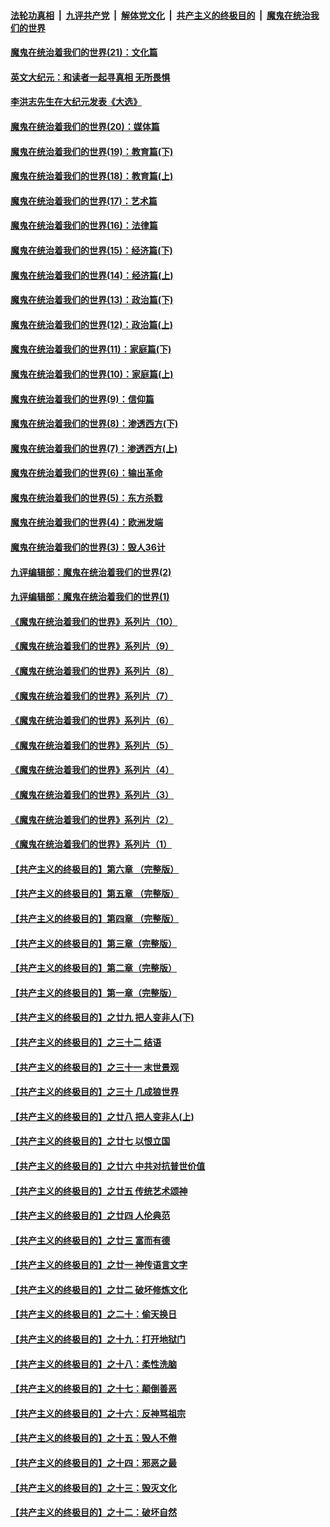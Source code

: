 ####  [法轮功真相](../../../../basic/blob/master/README.md?t=11250503) &nbsp;|&nbsp; [九评共产党](../../../../9ping.md/blob/master/README.md?t=11250503) &nbsp;|&nbsp; [解体党文化](../../../../jtdwh.md/blob/master/README.md?t=11250503)  &nbsp;|&nbsp; [共产主义的终极目的](../../../../gczydzjmd.md/blob/master/README.md?t=11250503) &nbsp;|&nbsp; [魔鬼在统治我们的世界](../../../../mgztzwmdsj.md/blob/master/README.md?t=11250503) 

#### [魔鬼在统治着我们的世界(21)：文化篇](../pages/nsc422/n10597706.md?t=11250503) 

#### [英文大纪元：和读者一起寻真相 无所畏惧](../pages/nsc422/n12542027.md?t=11250503) 

#### [李洪志先生在大纪元发表《大选》](../pages/nsc422/n12534746.md?t=11250503) 

#### [魔鬼在统治着我们的世界(20)：媒体篇](../pages/nsc422/n10586579.md?t=11250503) 

#### [魔鬼在统治着我们的世界(19)：教育篇(下)](../pages/nsc422/n10564808.md?t=11250503) 

#### [魔鬼在统治着我们的世界(18)：教育篇(上)](../pages/nsc422/n10526970.md?t=11250503) 

#### [魔鬼在统治着我们的世界(17)：艺术篇](../pages/nsc422/n10499093.md?t=11250503) 

#### [魔鬼在统治着我们的世界(16)：法律篇](../pages/nsc422/n10485969.md?t=11250503) 

#### [魔鬼在统治着我们的世界(15)：经济篇(下)](../pages/nsc422/n10469975.md?t=11250503) 

#### [魔鬼在统治着我们的世界(14)：经济篇(上)](../pages/nsc422/n10457370.md?t=11250503) 

#### [魔鬼在统治着我们的世界(13)：政治篇(下)](../pages/nsc422/n10448270.md?t=11250503) 

#### [魔鬼在统治着我们的世界(12)：政治篇(上)](../pages/nsc422/n10444576.md?t=11250503) 

#### [魔鬼在统治着我们的世界(11)：家庭篇(下)](../pages/nsc422/n10440961.md?t=11250503) 

#### [魔鬼在统治着我们的世界(10)：家庭篇(上)](../pages/nsc422/n10435448.md?t=11250503) 

#### [魔鬼在统治着我们的世界(9)：信仰篇](../pages/nsc422/n10432159.md?t=11250503) 

#### [魔鬼在统治着我们的世界(8)：渗透西方(下)](../pages/nsc422/n10429603.md?t=11250503) 

#### [魔鬼在统治着我们的世界(7)：渗透西方(上)](../pages/nsc422/n10426013.md?t=11250503) 

#### [魔鬼在统治着我们的世界(6)：输出革命](../pages/nsc422/n10421536.md?t=11250503) 

#### [魔鬼在统治着我们的世界(5)：东方杀戮](../pages/nsc422/n10417707.md?t=11250503) 

#### [魔鬼在统治着我们的世界(4)：欧洲发端](../pages/nsc422/n10414890.md?t=11250503) 

#### [魔鬼在统治着我们的世界(3)：毁人36计](../pages/nsc422/n10411583.md?t=11250503) 

#### [九评编辑部：魔鬼在统治着我们的世界(2)](../pages/nsc422/n10410036.md?t=11250503) 

#### [九评编辑部：魔鬼在统治着我们的世界(1)](../pages/nsc422/n10406825.md?t=11250503) 

#### [《魔鬼在统治着我们的世界》系列片（10）](../pages/nsc422/n12292670.md?t=11250503) 

#### [《魔鬼在统治着我们的世界》系列片（9）](../pages/nsc422/n12290859.md?t=11250503) 

#### [《魔鬼在统治着我们的世界》系列片（8）](../pages/nsc422/n12287445.md?t=11250503) 

#### [《魔鬼在统治着我们的世界》系列片（7）](../pages/nsc422/n12283425.md?t=11250503) 

#### [《魔鬼在统治着我们的世界》系列片（6）](../pages/nsc422/n12282314.md?t=11250503) 

#### [《魔鬼在统治着我们的世界》系列片（5）](../pages/nsc422/n12281419.md?t=11250503) 

#### [《魔鬼在统治着我们的世界》系列片（4）](../pages/nsc422/n12274024.md?t=11250503) 

#### [《魔鬼在统治着我们的世界》系列片（3）](../pages/nsc422/n12271322.md?t=11250503) 

#### [《魔鬼在统治着我们的世界》系列片（2）](../pages/nsc422/n12269049.md?t=11250503) 

#### [《魔鬼在统治着我们的世界》系列片（1）](../pages/nsc422/n12267575.md?t=11250503) 

#### [【共产主义的终极目的】第六章 （完整版）](../pages/nsc422/n11428913.md?t=11250503) 

#### [【共产主义的终极目的】第五章 （完整版）](../pages/nsc422/n11428912.md?t=11250503) 

#### [【共产主义的终极目的】第四章 （完整版）](../pages/nsc422/n11428907.md?t=11250503) 

#### [【共产主义的终极目的】第三章（完整版）](../pages/nsc422/n11428848.md?t=11250503) 

#### [【共产主义的终极目的】第二章（完整版）](../pages/nsc422/n11428831.md?t=11250503) 

#### [【共产主义的终极目的】第一章（完整版）](../pages/nsc422/n11417651.md?t=11250503) 

#### [【共产主义的终极目的】之廿九 把人变非人(下)](../pages/nsc422/n11344140.md?t=11250503) 

#### [【共产主义的终极目的】之三十二 结语](../pages/nsc422/n11360535.md?t=11250503) 

#### [【共产主义的终极目的】之三十一 末世景观](../pages/nsc422/n11351129.md?t=11250503) 

#### [【共产主义的终极目的】之三十 几成狼世界](../pages/nsc422/n11348280.md?t=11250503) 

#### [【共产主义的终极目的】之廿八 把人变非人(上)](../pages/nsc422/n11340492.md?t=11250503) 

#### [【共产主义的终极目的】之廿七 以恨立国](../pages/nsc422/n11336944.md?t=11250503) 

#### [【共产主义的终极目的】之廿六 中共对抗普世价值](../pages/nsc422/n11324785.md?t=11250503) 

#### [【共产主义的终极目的】之廿五 传统艺术颂神](../pages/nsc422/n11296396.md?t=11250503) 

#### [【共产主义的终极目的】之廿四 人伦典范](../pages/nsc422/n11296397.md?t=11250503) 

#### [【共产主义的终极目的】之廿三 富而有德](../pages/nsc422/n11283598.md?t=11250503) 

#### [【共产主义的终极目的】之廿一 神传语言文字](../pages/nsc422/n11263265.md?t=11250503) 

#### [【共产主义的终极目的】之廿二 破坏修炼文化](../pages/nsc422/n11245728.md?t=11250503) 

#### [【共产主义的终极目的】之二十：偷天换日](../pages/nsc422/n11238846.md?t=11250503) 

#### [【共产主义的终极目的】之十九：打开地狱门](../pages/nsc422/n11206376.md?t=11250503) 

#### [【共产主义的终极目的】之十八：柔性洗脑](../pages/nsc422/n11199994.md?t=11250503) 

#### [【共产主义的终极目的】之十七：颠倒善恶](../pages/nsc422/n11179782.md?t=11250503) 

#### [【共产主义的终极目的】之十六：反神骂祖宗](../pages/nsc422/n11166798.md?t=11250503) 

#### [【共产主义的终极目的】之十五：毁人不倦](../pages/nsc422/n11166792.md?t=11250503) 

#### [【共产主义的终极目的】之十四：邪恶之最](../pages/nsc422/n11150249.md?t=11250503) 

#### [【共产主义的终极目的】之十三：毁灭文化](../pages/nsc422/n11135227.md?t=11250503) 

#### [【共产主义的终极目的】之十二：破坏自然](../pages/nsc422/n11135214.md?t=11250503) 


